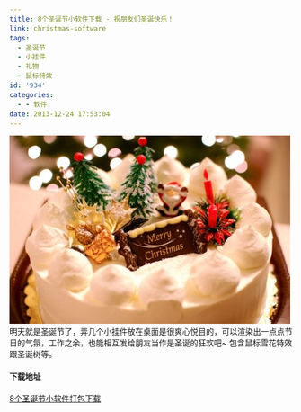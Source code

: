 ```yaml
---
title: 8个圣诞节小软件下载 - 祝朋友们圣诞快乐！
link: christmas-software
tags:
  - 圣诞节
  - 小挂件
  - 礼物
  - 鼠标特效
id: '934'
categories:
  - - 软件
date: 2013-12-24 17:53:04
---
```


![Christmas](../images/uploads/2013/12/35232eb8d88fab2687047c130b5af2527da6723a2c3b3-rcKhB6_fw658.jpg) 明天就是圣诞节了，弄几个小挂件放在桌面是很爽心悦目的，可以渲染出一点点节日的气氛，工作之余，也能相互发给朋友当作是圣诞的狂欢吧~ 包含鼠标雪花特效跟圣诞树等。

#### 下载地址

[8个圣诞节小软件打包下载](http://pan.baidu.com/s/1hq9OBdy)